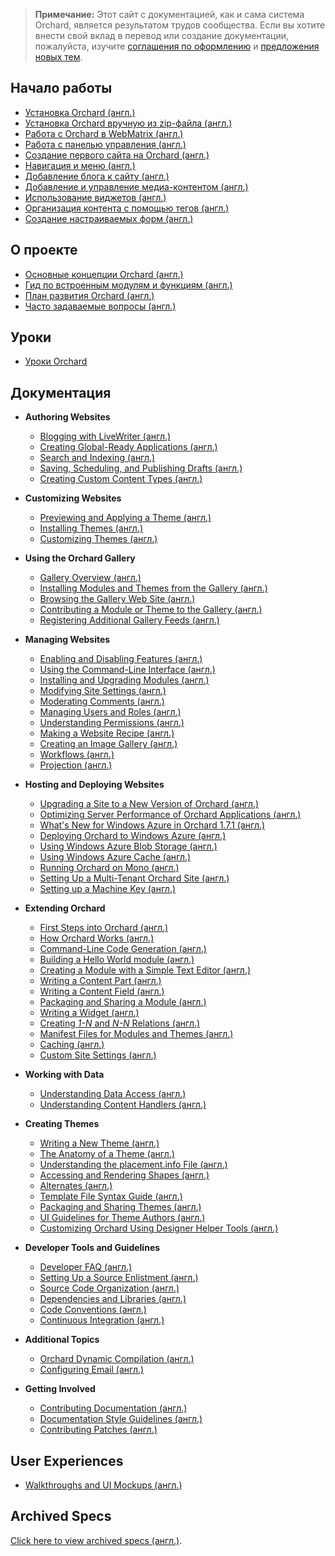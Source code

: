 > **Примечание:** Этот сайт с документацией, как и сама система Orchard, является результатом трудов сообщества.
Если вы хотите внести свой вклад в перевод или создание документации, пожалуйста, изучите
[соглашения по оформлению](Documentation/Соглашения-по-оформлению)
и [предложения новых тем](Documentation/Suggestions-for-New-Topics).

## Начало работы ##
* [Установка Orchard (англ.)](Documentation/Installing-Orchard)
* [Установка Orchard вручную из zip-файла (англ.)](Documentation/Manually-installing-Orchard-zip-file)
* [Работа с Orchard в WebMatrix (англ.)](Documentation/Working-with-Orchard-in-WebMatrix)
* [Работа с панелью управления (англ.)](Documentation/Getting-around-the-dashboard)
* [Создание первого сайта на Orchard (англ.)](Documentation/Getting-Started)
* [Навигация и меню (англ.)](Documentation/Navigation-and-menus)
* [Добавление блога к сайту (англ.)](Documentation/Adding-a-blog-to-your-site)
* [Добавление и управление медиа-контентом (англ.)](Documentation/Adding-and-managing-media-content)
* [Использование виджетов (англ.)](Documentation/Managing-widgets)
* [Организация контента с помощью тегов (англ.)](Documentation/Organizing-content-with-tags)
* [Создание настраиваемых форм (англ.)](Documentation/Creating-Custom-Forms "Use Custom Form to create subscribe and contact us pages in Orchard")

## О проекте ##
* [Основные концепции Orchard (англ.)](Documentation/Basic-Orchard-Concepts)
* [Гид по встроенным модулям и функциям (англ.)](Documentation/Builtin-features)
* [План развития Orchard (англ.)](Documentation/feature-roadmap)
* [Часто задаваемые вопросы (англ.)](Documentation/frequently-asked-questions)

## Уроки ##

* [Уроки Orchard](http://orchardproject.ru/tutorial)

## Документация ##

* **Authoring Websites**
    * [Blogging with LiveWriter (англ.)](Documentation/Blogging-with-LiveWriter)
    * [Creating Global-Ready Applications (англ.)](Documentation/Creating-global-ready-applications)
    * [Search and Indexing (англ.)](Documentation/Search-and-indexing)
    * [Saving, Scheduling, and Publishing Drafts (англ.)](Documentation/Saving-scheduling-and-publishing-drafts)
    * [Creating Custom Content Types (англ.)](Documentation/Creating-custom-content-types)


* **Customizing Websites**
    * [Previewing and Applying a Theme (англ.)](Documentation/Previewing-and-applying-a-theme)
    * [Installing Themes (англ.)](Documentation/Installing-themes)
    * [Customizing Themes (англ.)](Documentation/Customizing-the-default-theme)


* **Using the Orchard Gallery**
    * [Gallery Overview (англ.)](Documentation/Gallery-overview)
    * [Installing Modules and Themes from the Gallery (англ.)](Documentation/Installing-modules-and-themes-from-the-gallery)
    * [Browsing the Gallery Web Site (англ.)](Documentation/Browsing-the-gallery-web-site)
    * [Contributing a Module or Theme to the Gallery (англ.)](Documentation/Contributing-a-module-or-theme-to-the-gallery)
    * [Registering Additional Gallery Feeds (англ.)](Documentation/Module-gallery-feeds)


* **Managing Websites**
    * [Enabling and Disabling Features (англ.)](Documentation/Enabling-and-disabling-features)
    * [Using the Command-Line Interface (англ.)](Documentation/Using-the-command-line-interface)
    * [Installing and Upgrading Modules (англ.)](Documentation/Installing-and-upgrading-modules)
    * [Modifying Site Settings (англ.)](Documentation/Modifying-site-settings)
    * [Moderating Comments (англ.)](Documentation/Moderating-comments)
    * [Managing Users and Roles (англ.)](Documentation/Managing-users-and-roles)
    * [Understanding Permissions (англ.)](Documentation/Understanding-permissions)
    * [Making a Website Recipe (англ.)](Documentation/Making-a-Web-Site-Recipe)
    * [Creating an Image Gallery (англ.)](Documentation/Creating-an-image-gallery)
    * [Workflows (англ.)](Documentation/Workflows)
    * [Projection (англ.)](Documentation/Projection)


* **Hosting and Deploying Websites**
    * [Upgrading a Site to a New Version of Orchard (англ.)](Documentation/Upgrading-a-site-to-a-new-version-of-Orchard)
    * [Optimizing Server Performance of Orchard Applications (англ.)](Documentation/Optimizing-Performance-of-Orchard-with-Shared-Hosting)
    * [What's New for Windows Azure in Orchard 1.7.1 (англ.)](Documentation/Whats-new-for-Windows-Azure-in-Orchard-1-7-1)
    * [Deploying Orchard to Windows Azure (англ.)](Documentation/Deploying-Orchard-to-Windows-Azure)
	* [Using Windows Azure Blob Storage (англ.)](Documentation/Using-Windows-Azure-Blob-Storage)
	* [Using Windows Azure Cache (англ.)](Documentation/Using-Windows-Azure-Cache)
    * [Running Orchard on Mono (англ.)](Documentation/Running-Orchard-on-Mono)
    * [Setting Up a Multi-Tenant Orchard Site (англ.)](Documentation/Setting-up-a-multi-tenant-orchard-site)
    * [Setting up a Machine Key (англ.)](Documentation/Setting-up-a-machine-key)


* **Extending Orchard**
    * [First Steps into Orchard (англ.)](Documentation/First-steps-into-Orchard)
    * [How Orchard Works (англ.)](Documentation/How-Orchard-works)
    * [Command-Line Code Generation (англ.)](Documentation/Command-line-scaffolding)
    * [Building a Hello World module (англ.)](Documentation/Building-a-hello-world-module)
    * [Creating a Module with a Simple Text Editor (англ.)](Documentation/Creating-a-module-with-a-simple-text-editor)
    * [Writing a Content Part (англ.)](Documentation/Writing-a-content-part)
    * [Writing a Content Field (англ.)](Documentation/Creating-a-custom-field-type)
    * [Packaging and Sharing a Module (англ.)](Documentation/Packaging-and-sharing-a-module)
    * [Writing a Widget (англ.)](Documentation/Writing-a-widget)
    * [Creating _1-N_ and _N-N_ Relations (англ.)](Documentation/Creating-1-n-and-n-n-relations)
    * [Manifest Files for Modules and Themes (англ.)](Documentation/manifest-files)
    * [Caching (англ.)](Documentation/Caching)
    * [Custom Site Settings (англ.)](Documentation/Adding-custom-settings)


* **Working with Data**
    * [Understanding Data Access (англ.)](Documentation/Understanding-data-access)
    * [Understanding Content Handlers (англ.)](Documentation/Understanding-content-handlers)
<!-- ** [Understanding Content Drivers (англ.)](Documentation/Understanding-content-drivers) (TBD) -->

* **Creating Themes**
    * [Writing a New Theme (англ.)](Documentation/Writing-a-new-theme)
    * [The Anatomy of a Theme (англ.)](Documentation/Anatomy-of-a-theme)
    * [Understanding the placement.info File (англ.)](Documentation/Understanding-placement-info)
    * [Accessing and Rendering Shapes (англ.)](Documentation/Accessing-and-rendering-shapes)
    * [Alternates (англ.)](Documentation/Alternates)
    * [Template File Syntax Guide (англ.)](Documentation/Template-file-syntax-guide)
    * [Packaging and Sharing Themes (англ.)](Documentation/Packaging-and-sharing-themes)
    * [UI Guidelines for Theme Authors (англ.)](Documentation/UI-guidelines-for-theme-authors)
    * [Customizing Orchard Using Designer Helper Tools (англ.)](Documentation/Customizing-Orchard-using-Designer-Helper-Tools)


* **Developer Tools and Guidelines**
    * [Developer FAQ (англ.)](Documentation/Developer-FAQ)
    * [Setting Up a Source Enlistment (англ.)](Documentation/Setting-up-a-source-enlistment)
    * [Source Code Organization (англ.)](Documentation/Source-code-organization)
    * [Dependencies and Libraries (англ.)](Documentation/Orchard-dependencies-and-libraries)
    * [Code Conventions (англ.)](Documentation/Code-conventions)
    * [Continuous Integration (англ.)](Documentation/Continuous-integration)


* **Additional Topics**
    * [Orchard Dynamic Compilation (англ.)](Documentation/Orchard-module-loader-and-dynamic-compilation)
    * [Configuring Email (англ.)](Documentation/Configuring-Email)


* **Getting Involved**
    * [Contributing Documentation (англ.)](Documentation/Contributing-documentation)
    * [Documentation Style Guidelines (англ.)](Documentation/Documentation-style-guidelines)
    * [Contributing Patches (англ.)](Documentation/Contributing-patches)

## User Experiences ##
* [Walkthroughs and UI Mockups (англ.)](Documentation/walkthroughs)

## Archived Specs ##

[Click here to view archived specs (англ.)](Documentation/archived-specs).

